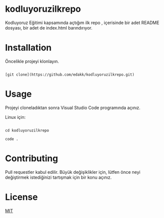 # kodluyoruzilkrepo
Kodluyoruz Eğitimi kapsamında açtığım ilk repo
, içerisinde bir adet README dosyası, bir adet de index.html barındırıyor.

# Installation
Öncelikle projeyi klonlayın.

```

[git clone](https://github.com/edakk/kodluyoruzilkrepo.git)   

```

# Usage

Projeyi cloneladıktan sonra Visual Studio Code programında açınız.

Linux için:

```

cd kodluyoruzilkrepo 

code .

```
# Contributing

Pull requestler kabul edilir. Büyük değişiklikler için, lütfen önce neyi değiştirmek istediğinizi tartışmak için bir konu açınız.

# License

[MIT](https://choosealicense.com/licenses/mit/)

